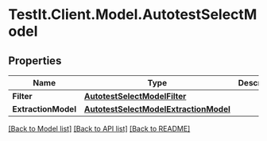 # TestIt.Client.Model.AutotestSelectModel

## Properties

Name | Type | Description | Notes
------------ | ------------- | ------------- | -------------
**Filter** | [**AutotestSelectModelFilter**](AutotestSelectModelFilter.md) |  | [optional] 
**ExtractionModel** | [**AutotestSelectModelExtractionModel**](AutotestSelectModelExtractionModel.md) |  | [optional] 

[[Back to Model list]](../README.md#documentation-for-models) [[Back to API list]](../README.md#documentation-for-api-endpoints) [[Back to README]](../README.md)

